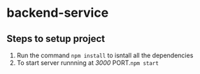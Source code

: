 # backend-service
## Steps to setup project
1. Run the command `npm install` to isntall all the dependencies
2. To start server runnning at *3000* PORT.`npm start`